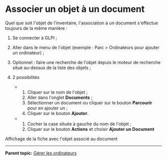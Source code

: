 Associer un objet à un document
===============================

Quel que soit l'objet de l'inventaire, l'association à un document s'effectue toujours de la même manière :

1.  Se connecter à GLPI ;

2.  Aller dans le menu de l'objet (exemple : Parc > Ordinateurs pour ajouter un ordinateur) ;

3.  Optionnel : faire une recherche de l'objet depuis le moteur de recherche situé au-dessus de la liste des objets ;

4.  2 possibilités
    -   1.  Cliquer sur le nom de l'objet ;
        2.  Aller dans l'onglet **Documents** ;
        3.  Sélectionner un document ou cliquer sur le bouton **Parcourir** pour en ajouter un ;
        4.  Cliquer sur le bouton **Ajouter**.

    -   1.  Cocher la case située à gauche du nom de l'objet ;
        2.  Cliquer sur le bouton **Actions** et choisir **Ajouter un Document**

Affichage de la fiche avec l'objet associé au document

-----
**Parent topic:** [Gérer les ordinateurs](index.php?fr/03_Module_Parc/04_Gérer_les_ordinateurs/01_Gérer_les_ordinateurs.md "Les ordinateurs se gèrent depuis le menu Parc > Ordinateurs")
